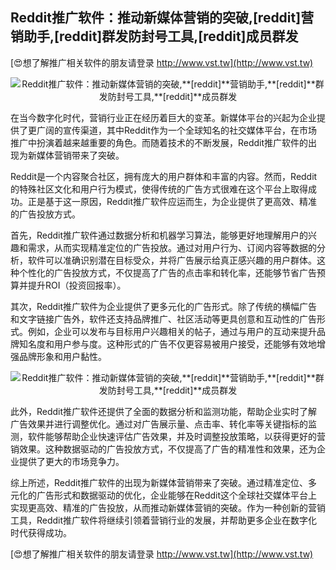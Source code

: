 ## **Reddit推广软件：推动新媒体营销的突破,**[reddit]**营销助手,**[reddit]**群发防封号工具,**[reddit]**成员群发**

[😍想了解推广相关软件的朋友请登录 http://www.vst.tw](http://www.vst.tw)

 <center><img src="https://vst.tw/MP4/tuiguang/png/8.png" alt="Reddit推广软件：推动新媒体营销的突破,**[reddit]**营销助手,**[reddit]**群发防封号工具,**[reddit]**成员群发"></center>

在当今数字化时代，营销行业正在经历着巨大的变革。新媒体平台的兴起为企业提供了更广阔的宣传渠道，其中Reddit作为一个全球知名的社交媒体平台，在市场推广中扮演着越来越重要的角色。而随着技术的不断发展，Reddit推广软件的出现为新媒体营销带来了突破。

Reddit是一个内容聚合社区，拥有庞大的用户群体和丰富的内容。然而，Reddit的特殊社区文化和用户行为模式，使得传统的广告方式很难在这个平台上取得成功。正是基于这一原因，Reddit推广软件应运而生，为企业提供了更高效、精准的广告投放方式。

首先，Reddit推广软件通过数据分析和机器学习算法，能够更好地理解用户的兴趣和需求，从而实现精准定位的广告投放。通过对用户行为、订阅内容等数据的分析，软件可以准确识别潜在目标受众，并将广告展示给真正感兴趣的用户群体。这种个性化的广告投放方式，不仅提高了广告的点击率和转化率，还能够节省广告预算并提升ROI（投资回报率）。

其次，Reddit推广软件为企业提供了更多元化的广告形式。除了传统的横幅广告和文字链接广告外，软件还支持品牌推广、社区活动等更具创意和互动性的广告形式。例如，企业可以发布与目标用户兴趣相关的帖子，通过与用户的互动来提升品牌知名度和用户参与度。这种形式的广告不仅更容易被用户接受，还能够有效地增强品牌形象和用户黏性。

 <center><img src="https://vst.tw/MP4/tuiguang/png/4.png" alt="Reddit推广软件：推动新媒体营销的突破,**[reddit]**营销助手,**[reddit]**群发防封号工具,**[reddit]**成员群发"></center>

此外，Reddit推广软件还提供了全面的数据分析和监测功能，帮助企业实时了解广告效果并进行调整优化。通过对广告展示量、点击率、转化率等关键指标的监测，软件能够帮助企业快速评估广告效果，并及时调整投放策略，以获得更好的营销效果。这种数据驱动的广告投放方式，不仅提高了广告的精准性和效果，还为企业提供了更大的市场竞争力。

综上所述，Reddit推广软件的出现为新媒体营销带来了突破。通过精准定位、多元化的广告形式和数据驱动的优化，企业能够在Reddit这个全球社交媒体平台上实现更高效、精准的广告投放，从而推动新媒体营销的突破。作为一种创新的营销工具，Reddit推广软件将继续引领着营销行业的发展，并帮助更多企业在数字化时代获得成功。

[😍想了解推广相关软件的朋友请登录 http://www.vst.tw](http://www.vst.tw)



